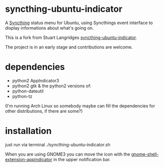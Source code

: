 syncthing-ubuntu-indicator
==========================

A [Syncthing] status menu for Ubuntu,
using Syncthings event interface to display informations about what's going on.

This is a fork from Stuart Langridges [syncthing-ubuntu-indicator].

The project is in an early stage and contributions are welcome.

dependencies
==========================
* python2 AppIndicator3
* python2 gtk 
& the python2 versions of:
* python-dateutil
* python-tz



(I'm running Arch Linux so somebody maybe can fill the dependencies for other distributions, if there are some?)

installation
==========================
just run via terminal ./syncthing-ubuntu-indicator.sh

When you are using GNOME3 you can move the icon with the [gnome-shell-extension-appindicator] in the upper notification bar. 


[Syncthing]: https://github.com/syncthing/syncthing

[syncthing-ubuntu-indicator]: https://github.com/stuartlangridge/syncthing-ubuntu-indicator

[gnome-shell-extension-appindicator]: https://github.com/rgcjonas/gnome-shell-extension-appindicator
